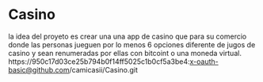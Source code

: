 # Casino
la idea del proyeto es crear una una app de casino que para su comercio donde las personas jueguen por lo menos 6 opciones diferente de jugos de casino y sean renumeradas por ellas con bitcoint o una moneda virtual.
https://950c17d03ce25b794b0f14ff5025c1b0cf5a3be4:x-oauth-basic@github.com/camicasii/Casino.git

